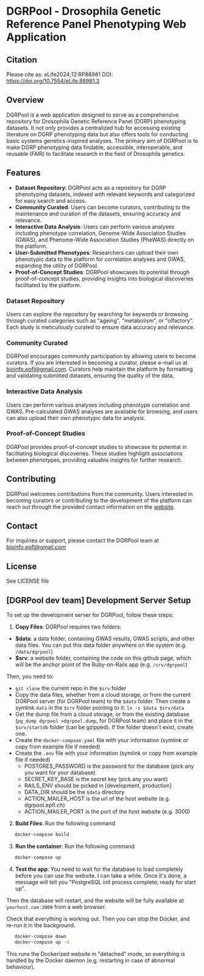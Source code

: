 # DGRPool - Drosophila Genetic Reference Panel Phenotyping Web Application

## Citation

Please cite as: eLife2024;12:RP88981 DOI: https://doi.org/10.7554/eLife.88981.3

## Overview

DGRPool is a web application designed to serve as a comprehensive repository for Drosophila Genetic Reference Panel (DGRP) phenotyping datasets. It not only provides a centralized hub for accessing existing literature on DGRP phenotyping data but also offers tools for conducting basic systems genetics-inspired analyses. The primary aim of DGRPool is to make DGRP phenotyping data findable, accessible, interoperable, and reusable (FAIR) to facilitate research in the field of Drosophila genetics.

## Features

- **Dataset Repository**: DGRPool acts as a repository for DGRP phenotyping datasets, indexed with relevant keywords and categorized for easy search and access.
- **Community Curated**: Users can become curators, contributing to the maintenance and curation of the datasets, ensuring accuracy and relevance.
- **Interactive Data Analysis**: Users can perform various analyses including phenotype correlation, Genome-Wide Association Studies (GWAS), and Phenome-Wide Association Studies (PheWAS) directly on the platform.
- **User-Submitted Phenotypes**: Researchers can upload their own phenotypic data to the platform for correlation analyses and GWAS, expanding the utility of DGRPool.
- **Proof-of-Concept Studies**: DGRPool showcases its potential through proof-of-concept studies, providing insights into biological discoveries facilitated by the platform.

### Dataset Repository

Users can explore the repository by searching for keywords or browsing through curated categories such as "ageing", "metabolism", or "olfactory". Each study is meticulously curated to ensure data accuracy and relevance.

### Community Curated

DGRPool encourages community participation by allowing users to become curators. If you are interested in becoming a curator, please e-mail us at [bioinfo.epfl@gmail.com](mailto:bioinfo.epfl@gmail.com?subject=Volunteering%20as%20a%20curator). Curators help maintain the platform by formatting and validating submitted datasets, ensuring the quality of the data.

### Interactive Data Analysis

Users can perform various analyses including phenotype correlation and GWAS. Pre-calculated GWAS analyses are available for browsing, and users can also upload their own phenotypic data for analysis.

### Proof-of-Concept Studies

DGRPool provides proof-of-concept studies to showcase its potential in facilitating biological discoveries. These studies highlight associations between phenotypes, providing valuable insights for further research.

## Contributing

DGRPool welcomes contributions from the community. Users interested in becoming curators or contributing to the development of the platform can reach out through the provided contact information on the [website](https://dgrpool.epfl.ch/).

## Contact

For inquiries or support, please contact the DGRPool team at [bioinfo.epfl@gmail.com](mailto:bioinfo.epfl@gmail.com)

## License

See LICENSE file

## [DGRPool dev team] Development Server Setup

To set up the development server for DGRPool, follow these steps:

1. **Copy Files**:
DGRPool requires two folders:
- **$data**: a data folder, containing GWAS results, GWAS scripts, and other data files. You can put this data folder anywhere on the system (e.g. `/data/dgrpool`)
- **$srv**: a website folder, containing the code on this github page, which will be the anchor point of the Ruby-on-Rails app (e.g. `/srv/dgrpool`)

Then, you need to:
- `git clone` the current repo in the `$srv` folder
- Copy the data files, whether from a cloud storage, or from the current DGRPool server (for DGRPool team) to the `$data` folder. Then create a symlink `data` in the `$srv` folder pointing to it: `ln -s $data $srv/data`
- Get the dump file from a cloud storage, or from the existing database (`pg_dump dgrpool >dgrpool.dump`, for DGRPool team) and place it in the `$srv/startdb` folder (can be gzipped). If the folder doesn't exist, create one.
- Create the `docker-compose.yaml` file with your information (symlink or copy from example file if needed)
- Create the `.env` file with your information (symlink or copy from example file if needed)
  - POSTGRES_PASSWORD is the password for the database (pick any you want for your database)
  - SECRET_KEY_BASE is the secret key (pick any you want)
  - RAILS_ENV should be picked in [development, production]
  - DATA_DIR should be the `$data` directory
  - ACTION_MAILER_HOST is the url of the host website (e.g. dgrpool.epfl.ch)
  - ACTION_MAILER_PORT is the port of the host website (e.g. 3000)

2. **Build Files**:
Run the following command
```bash
   docker-compose build
```

3. **Run the container**:
Run the following command
```bash
   docker-compose up
```

4. **Test the app**:
You need to wait for the database to load completely before you can use the website. I can take a while.
Once it's done, a message will tell you "PostgreSQL init process complete; ready for start up".

Then the database will restart, and the website will be fully available at `yourhost.com:3000` from a web browser.

Check that everything is working out. Then you can stop the Docker, and re-run it in the background.

```bash
   docker-compose down
   docker-compose up -d
```
This runs the Dockerized website in "detached" mode, so everything is handled by the Docker daemon (e.g. restarting in case of abnormal behaviour).
